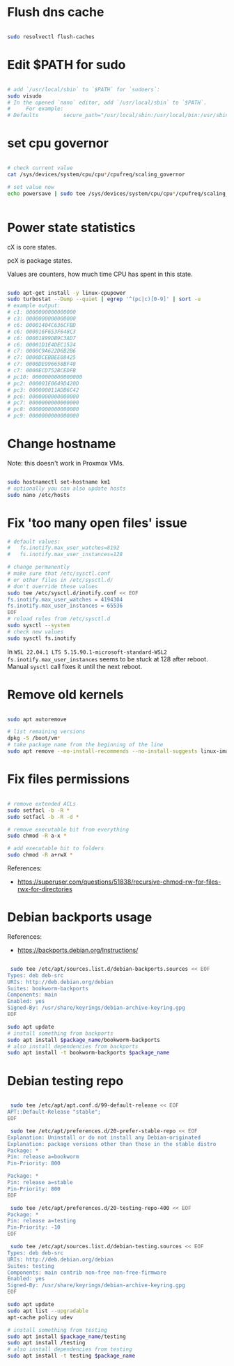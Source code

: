 
# Flush dns cache

```bash

sudo resolvectl flush-caches

```

# Edit $PATH for sudo

```bash

# add `/usr/local/sbin` to `$PATH` for `sudoers`:
sudo visudo
# In the opened `nano` editor, add `/usr/local/sbin` to `$PATH`.
#     For example:
# Defaults        secure_path="/usr/local/sbin:/usr/local/bin:/usr/sbin:/usr/bin:/sbin:/bin:/usr/local/sbin"

```

# set cpu governor

```bash

# check current value
cat /sys/devices/system/cpu/cpu*/cpufreq/scaling_governor

# set value now
echo powersave | sudo tee /sys/devices/system/cpu/cpu*/cpufreq/scaling_governor



```

# Power state statistics

cX is core states.

pcX is package states.

Values are counters, how much time CPU has spent in this state.

```bash

sudo apt-get install -y linux-cpupower
sudo turbostat --Dump --quiet | egrep '^(pc|c)[0-9]' | sort -u
# example output:
# c1: 0000000000000000
# c3: 0000000000000000
# c6: 00001404C636CFBD
# c6: 000016F653F648C3
# c6: 00001899DB9C3AD7
# c6: 00001D1E4DEC1524
# c7: 0000C9A622D6B2B6
# c7: 0000DCEBBEE08425
# c7: 0000DE996658BF48
# c7: 0000ECD752BCEDFB
# pc10: 0000000000000000
# pc2: 000001E0649D420D
# pc3: 000000011ADB6C42
# pc6: 0000000000000000
# pc7: 0000000000000000
# pc8: 0000000000000000
# pc9: 0000000000000000

```

# Change hostname

Note: this doesn't work in Proxmox VMs.

```bash

sudo hostnamectl set-hostname km1
# optionally you can also update hosts
sudo nano /etc/hosts

```

# Fix 'too many open files' issue

```bash
# default values:
#   fs.inotify.max_user_watches=8192
#   fs.inotify.max_user_instances=128

# change permanently
# make sure that /etc/sysctl.conf
# or other files in /etc/sysctl.d/
# don't override these values
sudo tee /etc/sysctl.d/inotify.conf << EOF
fs.inotify.max_user_watches = 4194304
fs.inotify.max_user_instances = 65536
EOF
# reload rules from /etc/sysctl.d
sudo sysctl --system
# check new values
sudo sysctl fs.inotify

```

In `WSL 22.04.1 LTS 5.15.90.1-microsoft-standard-WSL2`
`fs.inotify.max_user_instances` seems to be stuck at 128 after reboot.
Manual `sysctl` call fixes it until the next reboot.

# Remove old kernels

```bash

sudo apt autoremove

# list remaining versions
dpkg -S /boot/vm*
# take package name from the beginning of the line
sudo apt remove --no-install-recommends --no-install-suggests linux-image-6.1.0-28-amd64 proxmox-kernel-6.8.12-8-pve-signed

```

# Fix files permissions

```bash

# remove extended ACLs
sudo setfacl -b -R *
sudo setfacl -b -R -d *

# remove executable bit from everything
sudo chmod -R a-x *

# add executable bit to folders
sudo chmod -R a+rwX *

```

References:
- https://superuser.com/questions/51838/recursive-chmod-rw-for-files-rwx-for-directories

# Debian backports usage

References:
- https://backports.debian.org/Instructions/

```bash

 sudo tee /etc/apt/sources.list.d/debian-backports.sources << EOF
Types: deb deb-src
URIs: http://deb.debian.org/debian
Suites: bookworm-backports
Components: main
Enabled: yes
Signed-By: /usr/share/keyrings/debian-archive-keyring.gpg
EOF

sudo apt update
# install something from backports
sudo apt install $package_name/bookworm-backports
# also install dependencies from backports
sudo apt install -t bookworm-backports $package_name

```

# Debian testing repo

```bash

 sudo tee /etc/apt/apt.conf.d/99-default-release << EOF
APT::Default-Release "stable";
EOF

 sudo tee /etc/apt/preferences.d/20-prefer-stable-repo << EOF
Explanation: Uninstall or do not install any Debian-originated
Explanation: package versions other than those in the stable distro
Package: *
Pin: release a=bookworm
Pin-Priority: 800

Package: *
Pin: release a=stable
Pin-Priority: 800
EOF

 sudo tee /etc/apt/preferences.d/20-testing-repo-400 << EOF
Package: *
Pin: release a=testing
Pin-Priority: -10
EOF

 sudo tee /etc/apt/sources.list.d/debian-testing.sources << EOF
Types: deb deb-src
URIs: http://deb.debian.org/debian
Suites: testing
Components: main contrib non-free non-free-firmware
Enabled: yes
Signed-By: /usr/share/keyrings/debian-archive-keyring.gpg
EOF

sudo apt update
sudo apt list --upgradable
apt-cache policy udev

# install something from testing
sudo apt install $package_name/testing
sudo apt install /testing
# also install dependencies from testing
sudo apt install -t testing $package_name

```
